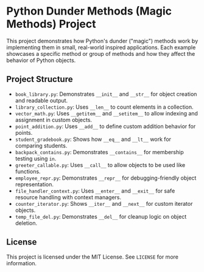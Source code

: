 # Python Dunder Methods (Magic Methods) Project

This project demonstrates how Python's dunder ("magic") methods work by implementing them in small, real-world inspired applications. Each example showcases a specific method or group of methods and how they affect the behavior of Python objects.

## Project Structure

- `book_library.py`: Demonstrates `__init__` and `__str__` for object creation and readable output.
- `library_collection.py`: Uses `__len__` to count elements in a collection.
- `vector_math.py`: Uses `__getitem__` and `__setitem__` to allow indexing and assignment in custom objects.
- `point_addition.py`: Uses `__add__` to define custom addition behavior for points.
- `student_gradebook.py`: Shows how `__eq__` and `__lt__` work for comparing students.
- `backpack_contains.py`: Demonstrates `__contains__` for membership testing using `in`.
- `greeter_callable.py`: Uses `__call__` to allow objects to be used like functions.
- `employee_repr.py`: Demonstrates `__repr__` for debugging-friendly object representation.
- `file_handler_context.py`: Uses `__enter__` and `__exit__` for safe resource handling with context managers.
- `counter_iterator.py`: Shows `__iter__` and `__next__` for custom iterator objects.
- `temp_file_del.py`: Demonstrates `__del__` for cleanup logic on object deletion.

## License
This project is licensed under the MIT License. See `LICENSE` for more information.
